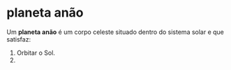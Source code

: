 # planeta anão

Um **planeta anão** é um corpo celeste situado dentro do sistema solar e que satisfaz:
1. Orbitar o Sol.
2. 